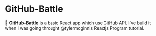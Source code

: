 # GitHub-Battle

:facepunch:  **GitHub-Battle** is a basic React app which use GitHub API. I've build it when I was going throught @tylermcginnis Reactjs Program tutorial. 
